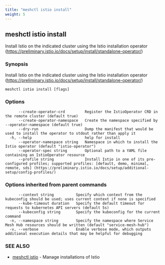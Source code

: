 ```yaml
---
title: "meshctl istio install"
weight: 5
---
```

## meshctl istio install

Install Istio on the indicated cluster using the Istio installation operator (https://preliminary.istio.io/docs/setup/install/standalone-operator/)

### Synopsis

Install Istio on the indicated cluster using the Istio installation operator (https://preliminary.istio.io/docs/setup/install/standalone-operator/)

```
meshctl istio install [flags]
```

### Options

```
      --create-operator-crd         Register the IstioOperator CRD in the remote cluster (default true)
      --create-operator-namespace   Create the namespace specified by --operator-namespace (default true)
      --dry-run                     Dump the manifest that would be used to install the operator to stdout rather than apply it
  -h, --help                        help for install
      --operator-namespace string   Namespace in which to install the Istio operator (default "istio-operator")
      --operator-spec string        Optional path to a YAML file containing an IstioOperator resource
      --profile string              Install Istio in one of its pre-configured profiles; supported profiles: [default, demo, minimal, remote, sds] (https://preliminary.istio.io/docs/setup/additional-setup/config-profiles/)
```

### Options inherited from parent commands

```
      --context string          Specify which context from the kubeconfig should be used; uses current context if none is specified
      --kube-timeout duration   Specify the default timeout for requests to kubernetes API servers (default 5s)
      --kubeconfig string       Specify the kubeconfig for the current command
  -n, --namespace string        Specify the namespace where Service Mesh Hub resources should be written (default "service-mesh-hub")
  -v, --verbose                 Enable verbose mode, which outputs additional execution details that may be helpful for debugging
```

### SEE ALSO

* [meshctl istio](../meshctl_istio)	 - Manage installations of Istio

